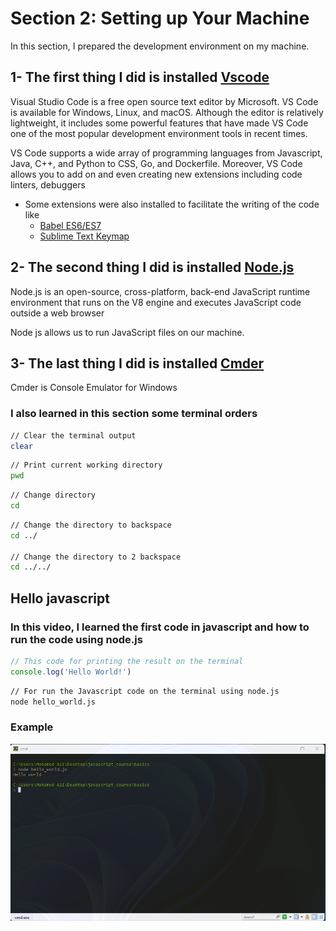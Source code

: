 # Section 2: Setting up Your Machine

In this section, I prepared the development environment on my machine.

## 1- The first thing I did is installed [Vscode](https://code.visualstudio.com/)

Visual Studio Code is a free open source text editor by Microsoft. VS Code is available for Windows, Linux, and macOS. Although the editor is relatively lightweight, it includes some powerful features that have made VS Code one of the most popular development environment tools in recent times.

VS Code supports a wide array of programming languages from Javascript, Java, C++, and Python to CSS, Go, and Dockerfile. Moreover, VS Code allows you to add on and even creating new extensions including code linters, debuggers

- Some extensions were also installed to facilitate the writing of the code like
    - [Babel ES6/ES7](https://marketplace.visualstudio.com/items?itemName=dzannotti.vscode-babel-coloring)
    - [Sublime Text Keymap](https://marketplace.visualstudio.com/items?itemName=ms-vscode.sublime-keybindings)


## 2- The second thing I did is installed [Node.js](https://nodejs.org/en/)

Node.js is an open-source, cross-platform, back-end JavaScript runtime environment that runs on the V8 engine and executes JavaScript code outside a web browser

Node js allows us to run JavaScript files on our machine.


## 3- The last thing I did is installed [Cmder](https://cmder.net/)

Cmder is Console Emulator for Windows


### I also learned in this section some terminal orders 

```bash
// Clear the terminal output
clear
```

```bash
// Print current working directory
pwd 
```

```bash
// Change directory
cd  
```

```bash
// Change the directory to backspace
cd ../

// Change the directory to 2 backspace
cd ../../ 
```

## Hello javascript 

### In this video, I learned the first code in javascript and how to run the code using node.js

```js
// This code for printing the result on the terminal
console.log('Hello World!')
```

```sh
// For run the Javascript code on the terminal using node.js
node hello_world.js
```

### Example

![The is example for terminal](example.png)